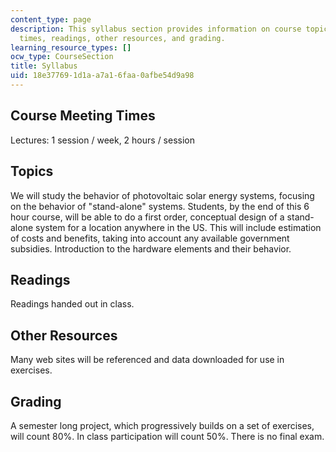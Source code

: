 ```yaml
---
content_type: page
description: This syllabus section provides information on course topics, meeting
  times, readings, other resources, and grading.
learning_resource_types: []
ocw_type: CourseSection
title: Syllabus
uid: 18e37769-1d1a-a7a1-6faa-0afbe54d9a98
---
```


Course Meeting Times
--------------------

Lectures: 1 session / week, 2 hours / session

Topics
------

We will study the behavior of photovoltaic solar energy systems, focusing on the behavior of "stand-alone" systems. Students, by the end of this 6 hour course, will be able to do a first order, conceptual design of a stand-alone system for a location anywhere in the US. This will include estimation of costs and benefits, taking into account any available government subsidies. Introduction to the hardware elements and their behavior.

Readings
--------

Readings handed out in class.

Other Resources
---------------

Many web sites will be referenced and data downloaded for use in exercises.

Grading
-------

A semester long project, which progressively builds on a set of exercises, will count 80%. In class participation will count 50%. There is no final exam.